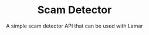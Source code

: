 <h1 align="center">Scam Detector</h1>

<p align="center">A simple scam detector API that can be used with Lamar</p>